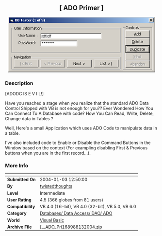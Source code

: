 ﻿<div align="center">

## \[  ADO Primer \]

<img src="PIC20031231233145176.gif">
</div>

### Description

[ADODC IS E V I L!]

Have you reached a stage when you realize that the standard ADO Data Control Shipped with VB is not enough for you?? Ever Wondered How You Can Connect To A Database with code? How You Can Read, Write, Delete, Change data in Tables ?

Well, Here's a small Application which uses ADO Code to manipulate data in a table.

I've also included code to Enable or Disable the Command Buttons in the Window based on the context (For exampling disabling First & Previous buttons when you are in the first record...).
 
### More Info
 


<span>             |<span>
---                |---
**Submitted On**   |2004-01-03 12:50:00
**By**             |[twistedthoughts](https://github.com/Planet-Source-Code/PSCIndex/blob/master/ByAuthor/twistedthoughts.md)
**Level**          |Intermediate
**User Rating**    |4.5 (366 globes from 81 users)
**Compatibility**  |VB 4\.0 \(16\-bit\), VB 4\.0 \(32\-bit\), VB 5\.0, VB 6\.0
**Category**       |[Databases/ Data Access/ DAO/ ADO](https://github.com/Planet-Source-Code/PSCIndex/blob/master/ByCategory/databases-data-access-dao-ado__1-6.md)
**World**          |[Visual Basic](https://github.com/Planet-Source-Code/PSCIndex/blob/master/ByWorld/visual-basic.md)
**Archive File**   |[\[\_\_ADO\_Pri168988132004\.zip](https://github.com/Planet-Source-Code/twistedthoughts-ado-primer__1-50695/archive/master.zip)








